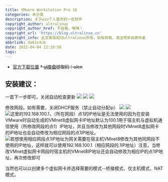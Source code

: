 ```yaml
---
title: VMware Workstation Pro 16
categories: 未分类
description: 关于win个人喜欢的一些软件
copyright_author: ultralinux
copyright_author_href: 不给看，嘿嘿！
copyright_url: 'https://blog.ultralinux.cn'
copyright_info: 此文章版权归ultralinux所有，如有转载，请注明來自原作者
abbrlink: da61c4cb
date: 2022-04-04 12:10:58
tags:
---
```


*   [官方下载位置](https://www.vmware.com/products/workstation-pro/workstation-pro-evaluation.html)
~~*   [ul度盘](https://pan.baidu.com/s/1OjC1UhsftYUqstsmPSDhCA?pwd=ulcn)提取码：ulcn~~
## 安装建议：

一首下一步即可，关闭自动检查更新
![](https://img.ultralinux.cn/img/202302151238318.png?imageslim)
![](https://img.ultralinux.cn/img/202302151238981.png?imageslim)
![](https://img.ultralinux.cn/img/202302151238705.png?imageslim)

修改网段。如有需要，关闭DHCP服务（禁止自动分配ip）
![](https://img.ultralinux.cn/img/202302151238958.png?imageslim)
![](https://img.ultralinux.cn/img/202302151238748.png?imageslim)
![这里的192.168.100.1，（所在网段）点1的IP地址是无法使用的因为在安装VMware时自动生成的VMnet8虚拟网卡IP地址默认为100.1用于宿主机与虚拟机通信使用（所修改网段的点1）IP地址，并且当修改为其他网段时VMnet8虚拟网卡的IP地址也会自动修改为相应网段的点1IP地址。](https://img.ultralinux.cn/img/202302151238245.png?imageslim)
![若想使用相应网段点1IP地址为网关需要在宿主机VMnet8修改为其他同网段不使用的IP地址，这样就可以使用192.168.100.1（相应网段的.1IP地址）注意，当修改VMnet虚拟网卡网段时宿主机的VMnet8IP地址还会自动修改为相应IP的点1IP地址，再次修改即可](https://img.ultralinux.cn/img/202302151238786.png?imageslim)

当然也可以以创建多个虚拟网卡并选择需要的模式--桥接模式、仅主机模式、NAT模式。

